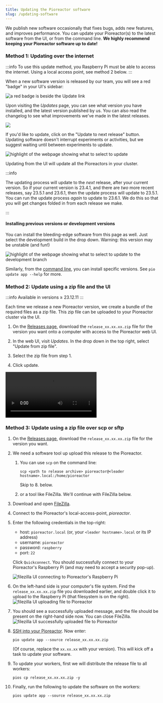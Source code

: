 ```yaml
---
title: Updating the Pioreactor software
slug: /updating-software
---
```


We publish new software occasionally that fixes bugs, adds new features, and improves performance. You can update your Pioreactor(s) to the latest software from the UI, or from the command line. **We highly recommend keeping your Pioreactor software up to date!**


### Method 1: Updating over the internet

:::info
To use this update method, you Raspberry Pi must be able to access the internet. Using a local access point, see method 2 below.
:::

When a new software version is released by our team, you will see a red "badge" in your UI's sidebar:

![a red badge is beside the Update link](/img/user-guide/badge.png)

Upon visiting the _Updates_ page, you can see what version you have installed, and the latest version published by us. You can also read the changelog to see what improvements we've made in the latest releases.

![](/img/user-guide/version_installed_vs_latest.png)


If you'd like to update, click on the "Update to next release" button. Updating software doesn't interrupt experiments or activities, but we suggest waiting until between experiments to update.

![highlight of the webpage showing what to select to update](/img/user-guide/click_update.png)

Updating from the UI will update all the Pioreactors in your cluster.

:::info

The updating process will update to the _next_ release, after your current version. So if your current version is 23.4.1, and there are _two_ more recent releases, say 23.5.1 and 23.6.1, then the update process will update to 23.5.1. You can run the update process _again_ to update to 23.6.1. We do this so that you will get changes folded in from each release we make.

:::

#### Installing previous versions or development versions

You can install the bleeding-edge software from this page as well. Just select the development build in the drop down. Warning: this version may be unstable (and fun!)


![highlight of the webpage showing what to select to update to the development branch](/img/user-guide/click_update_develop.png)


Similarly, from the [command line](https://docs.pioreactor.com/user-guide/accessing-raspberry-pi), you can install specific versions. See `pio update app --help` for more.



### Method 2: Update using a zip file and the UI

:::info
Available in versions ≥ 23.12.11
:::

Each time we release a new Pioreactor version, we create a bundle of the required files as a zip file. This zip file can be uploaded to your Pioreactor cluster via the UI.

1. On the [Releases page](https://github.com/Pioreactor/pioreactor/releases), download the `release_xx.xx.xx.zip` file for the version you want onto a computer with access to the Pioreactor web UI.

2. In the web UI, visit _Updates_. In the drop down in the top right, select "Update from zip file".

3. Select the zip file from step 1.

4. Click update.

<div class="responsive-video">
    <video controls>
        <source src="/vid/update_software_zip.mp4" type="video/mp4" />
        Your browser does not support the video tag.
    </video>
</div>


### Method 3: Update using a zip file over scp or sftp


1. On the [Releases page](https://github.com/Pioreactor/pioreactor/releases), download the `release_xx.xx.xx.zip` file for the version you want.
2. We need a software tool up upload this release to the Pioreactor.

   1. You can use `scp` on the command line:
      ```
      scp <path to release archive> pioreactor@<leader hostname>.local:/home/pioreactor
      ```
      Skip to 8. below.

   2. or a tool like FileZilla. We'll continue with FileZilla below.

2. Download and open [FileZilla](https://filezilla-project.org/download.php?type=client).
3. Connect to the Pioreactor's local-access-point, _pioreactor_.
3. Enter the following credentials in the top-right:

   - host: `pioreactor.local` (or, your `<leader hostname>.local` or its IP address)
   - username: `pioreactor`
   - password: `raspberry`
   - port: `22`

   Click `Quickconnect`. You should successfully connect to your Pioreactor's Raspberry Pi (and may need to accept a security pop-up).

   ![filezilla UI connecting to Pioreactor's Raspberry Pi](/img/user-guide/connect_via_filezilla.png)

5. On the left-hand side is your computer's file system. Find the `release_xx.xx.xx.zip` file you downloaded earlier, and double click it to upload to the Raspberry Pi (that filesystem is on the right).
   ![filezilla UI uploading file to Pioreactor](/img/user-guide/upload_file_via_filezilla.png)
6. You should see a successfully uploaded message, and the file should be present on the right-hand side now. You can close FileZilla.
  ![filezilla UI successfully uploaded file to Pioreactor](/img/user-guide/successuful_upload.png)
7. [SSH into your Pioreactor](/user-guide/accessing-raspberry-pi). Now enter:
   ```
   pio update app --source release_xx.xx.xx.zip
   ```
   (Of course, replace the `xx.xx.xx` with your version). This will kick off a task to update your software.

8. To update your workers, first we will distribute the release file to all workers:
   ```
   pios cp release_xx.xx.xx.zip -y
   ```

9. Finally, run the following to update the software on the workers:
   ```
   pios update app --source release_xx.xx.xx.zip
   ```


